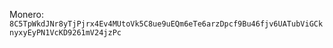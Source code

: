 Monero: `8C5TpWkdJNr8yTjPjrx4Ev4MUtoVk5C8ue9uEQm6eTe6arzDpcf9Bu46fjv6UATubViGCknyxyEyPN1VcKD9261mV24jzPc`

